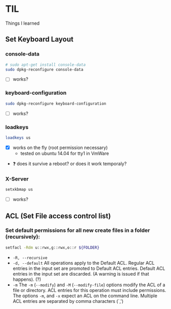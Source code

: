 # TIL
Things I learned

## Set Keyboard Layout
### console-data
```bash
# sudo apt-get install console-data
sudo dpkg-reconfigure console-data
```
- [ ] works?

### keyboard-configuration
```bash
sudo dpkg-reconfigure keyboard-configuration
```
- [ ] works?

### loadkeys 
```bash
loadkeys us
```
- [x] works on the fly (root permission necessary)
  - tested on ubuntu 14.04 for tty1 in VmWare
- :question: does it survive a reboot? or does it work temporaly?

### X-Server
```bash
setxkbmap us
```
- [ ] works?

## ACL (Set File access control list)
### Set default permissions for all new create files in a folder (recursively):

```bash
setfacl -Rdm u::rwx,g::rwx,o::r ${FOLDER}
```
- `-R, --recursive`
- `-d, --default`
All operations apply to the Default ACL. Regular ACL entries in the input set are promoted to Default ACL entries. Default ACL entries in the  input  set  are  discarded. (A warning is issued if that happens). (?)
- `-m`
The `-m` (`--modify`) and `-M` (`--modify-file`) options modify the ACL of a file or directory.  ACL entries for this operation must include permissions.  
The options `-m`, and `-x` expect an ACL on the command line. Multiple ACL entries are separated by comma characters (`,')


